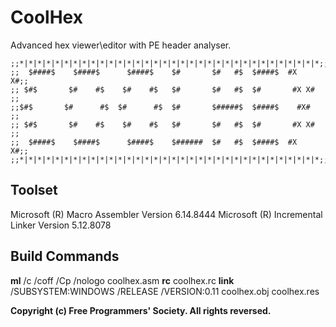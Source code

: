 # CoolHex

Advanced hex viewer\editor with PE header analyser.

```
;;*|*|*|*|*|*|*|*|*|*|*|*|*|*|*|*|*|*|*|*|*|*|*|*|*|*|*|*|*|*|*|*|*|*;;
;;  $####$    $####$      $####$    $#       $#   #$  $####$  #X   X#;;     	  
;; $#$       $#    #$    $#    #$   $#       $#   #$  $#       #X X# ;;
;;$#$       $#      #$  $#      #$  $#       $#####$  $####$    #X#  ;;
;; $#$       $#    #$    $#    #$   $#       $#   #$  $#       #X X# ;;
;;  $####$    $####$      $####$    $######  $#   #$  $####$  #X   X#;;	
;;*|*|*|*|*|*|*|*|*|*|*|*|*|*|*|*|*|*|*|*|*|*|*|*|*|*|*|*|*|*|*|*|*|*;;
```

## Toolset
Microsoft (R) Macro Assembler Version 6.14.8444
Microsoft (R) Incremental Linker Version 5.12.8078

## Build Commands
**ml** /c /coff /Cp /nologo coolhex.asm
**rc** coolhex.rc
**link** /SUBSYSTEM:WINDOWS /RELEASE /VERSION:0.11 coolhex.obj coolhex.res

**Copyright (c) Free Programmers' Society. All rights reversed.**
